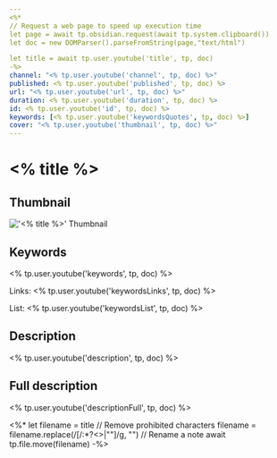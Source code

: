 ```yaml
---
<%*
// Request a web page to speed up execution time
let page = await tp.obsidian.request(await tp.system.clipboard())
let doc = new DOMParser().parseFromString(page,"text/html")

let title = await tp.user.youtube('title', tp, doc)
-%>
channel: "<% tp.user.youtube('channel', tp, doc) %>"
published: <% tp.user.youtube('published', tp, doc) %>
url: "<% tp.user.youtube('url', tp, doc) %>"
duration: <% tp.user.youtube('duration', tp, doc) %>
id: <% tp.user.youtube('id', tp, doc) %>
keywords: [<% tp.user.youtube('keywordsQuotes', tp, doc) %>]
cover: "<% tp.user.youtube('thumbnail', tp, doc) %>"
---
```


# <% title %>

## Thumbnail

!['<% title %>' Thumbnail](<% tp.user.youtube('thumbnail', tp, doc) %>)

## Keywords

<% tp.user.youtube('keywords', tp, doc) %>

Links: <% tp.user.youtube('keywordsLinks', tp, doc) %>

List:
<% tp.user.youtube('keywordsList', tp, doc) %>

## Description

<% tp.user.youtube('description', tp, doc) %>

## Full description

<% tp.user.youtube('descriptionFull', tp, doc) %>

<%* 
let filename = title
// Remove prohibited characters
filename = filename.replace(/[/\:*?<>|""]/g, "")
// Rename a note
await tp.file.move(filename)
-%>
